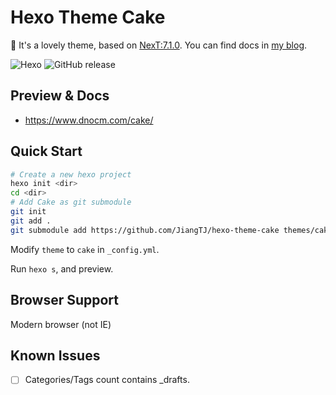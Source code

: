 # Hexo Theme Cake

:cake: It's a lovely theme, based on [NexT:7.1.0](https://github.com/theme-next/hexo-theme-next). You can find docs in [my blog](https://www.dnocm.com/cake/).

![Hexo](https://img.shields.io/badge/hexo-%3E%3D%203.5.0-blue.svg)
![GitHub release](https://img.shields.io/github/release/jiangtj/hexo-theme-cake.svg)

## Preview & Docs

- https://www.dnocm.com/cake/

## Quick Start

```bash
# Create a new hexo project
hexo init <dir>
cd <dir>
# Add Cake as git submodule
git init
git add .
git submodule add https://github.com/JiangTJ/hexo-theme-cake themes/cake
```

Modify `theme` to `cake` in `_config.yml`.

Run `hexo s`, and preview.

## Browser Support
Modern browser (not IE)

## Known Issues
- [ ] Categories/Tags count contains _drafts.
